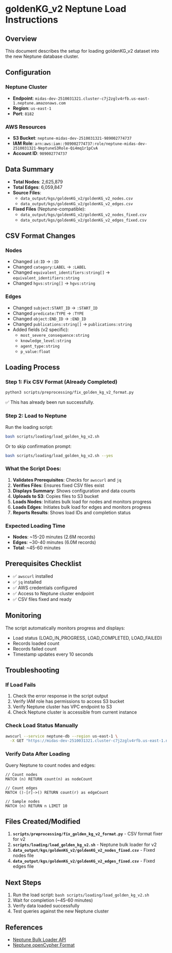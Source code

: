 # goldenKG_v2 Neptune Load Instructions

## Overview
This document describes the setup for loading goldenKG_v2 dataset into the new Neptune database cluster.

## Configuration

### Neptune Cluster
- **Endpoint**: `midas-dev-2510031321.cluster-c7j2zglv4rfb.us-east-1.neptune.amazonaws.com`
- **Region**: `us-east-1`
- **Port**: `8182`

### AWS Resources
- **S3 Bucket**: `neptune-midas-dev-2510031321-989002774737`
- **IAM Role**: `arn:aws:iam::989002774737:role/neptune-midas-dev-2510031321-NeptuneS3Role-Qi4mq1r1pCvA`
- **Account ID**: `989002774737`

## Data Summary
- **Total Nodes**: 2,625,879
- **Total Edges**: 6,059,847
- **Source Files**:
  - `data_output/kgs/goldenKG_v2/goldenKG_v2_nodes.csv`
  - `data_output/kgs/goldenKG_v2/goldenKG_v2_edges.csv`
- **Fixed Files** (Neptune-compatible):
  - `data_output/kgs/goldenKG_v2/goldenKG_v2_nodes_fixed.csv`
  - `data_output/kgs/goldenKG_v2/goldenKG_v2_edges_fixed.csv`

## CSV Format Changes

### Nodes
- Changed `id:ID` → `:ID`
- Changed `category:LABEL` → `:LABEL`
- Changed `equivalent_identifiers:string[]` → `equivalent_identifiers:string`
- Changed `hgvs:string[]` → `hgvs:string`

### Edges
- Changed `subject:START_ID` → `:START_ID`
- Changed `predicate:TYPE` → `:TYPE`
- Changed `object:END_ID` → `:END_ID`
- Changed `publications:string[]` → `publications:string`
- Added fields (v2 specific):
  - `most_severe_consequence:string`
  - `knowledge_level:string`
  - `agent_type:string`
  - `p_value:float`

## Loading Process

### Step 1: Fix CSV Format (Already Completed)
```bash
python3 scripts/preprocessing/fix_golden_kg_v2_format.py
```
✅ This has already been run successfully.

### Step 2: Load to Neptune
Run the loading script:
```bash
bash scripts/loading/load_golden_kg_v2.sh
```

Or to skip confirmation prompt:
```bash
bash scripts/loading/load_golden_kg_v2.sh --yes
```

### What the Script Does:
1. **Validates Prerequisites**: Checks for `awscurl` and `jq`
2. **Verifies Files**: Ensures fixed CSV files exist
3. **Displays Summary**: Shows configuration and data counts
4. **Uploads to S3**: Copies files to S3 bucket
5. **Loads Nodes**: Initiates bulk load for nodes and monitors progress
6. **Loads Edges**: Initiates bulk load for edges and monitors progress
7. **Reports Results**: Shows load IDs and completion status

### Expected Loading Time
- **Nodes**: ~15-20 minutes (2.6M records)
- **Edges**: ~30-40 minutes (6.0M records)
- **Total**: ~45-60 minutes

## Prerequisites Checklist
- ✅ `awscurl` installed
- ✅ `jq` installed
- ✅ AWS credentials configured
- ✅ Access to Neptune cluster endpoint
- ✅ CSV files fixed and ready

## Monitoring
The script automatically monitors progress and displays:
- Load status (LOAD_IN_PROGRESS, LOAD_COMPLETED, LOAD_FAILED)
- Records loaded count
- Records failed count
- Timestamp updates every 10 seconds

## Troubleshooting

### If Load Fails
1. Check the error response in the script output
2. Verify IAM role has permissions to access S3 bucket
3. Verify Neptune cluster has VPC endpoint to S3
4. Check Neptune cluster is accessible from current instance

### Check Load Status Manually
```bash
awscurl --service neptune-db --region us-east-1 \
  -X GET "https://midas-dev-2510031321.cluster-c7j2zglv4rfb.us-east-1.neptune.amazonaws.com:8182/loader/<LOAD_ID>"
```

### Verify Data After Loading
Query Neptune to count nodes and edges:
```cypher
// Count nodes
MATCH (n) RETURN count(n) as nodeCount

// Count edges  
MATCH ()-[r]->() RETURN count(r) as edgeCount

// Sample nodes
MATCH (n) RETURN n LIMIT 10
```

## Files Created/Modified
1. **`scripts/preprocessing/fix_golden_kg_v2_format.py`** - CSV format fixer for v2
2. **`scripts/loading/load_golden_kg_v2.sh`** - Neptune bulk loader for v2
3. **`data_output/kgs/goldenKG_v2/goldenKG_v2_nodes_fixed.csv`** - Fixed nodes file
4. **`data_output/kgs/goldenKG_v2/goldenKG_v2_edges_fixed.csv`** - Fixed edges file

## Next Steps
1. Run the load script: `bash scripts/loading/load_golden_kg_v2.sh`
2. Wait for completion (~45-60 minutes)
3. Verify data loaded successfully
4. Test queries against the new Neptune cluster

## References
- [Neptune Bulk Loader API](https://docs.aws.amazon.com/neptune/latest/userguide/bulk-load.html)
- [Neptune openCypher Format](https://docs.aws.amazon.com/neptune/latest/userguide/bulk-load-tutorial-format-opencypher.html)

